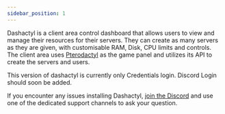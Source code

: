 ```yaml
---
sidebar_position: 1
---
```


Dashactyl is a client area control dashboard that allows users to view and manage their resources for their servers. They can create as many servers as they are given, with customisable RAM, Disk, CPU limits and controls. The client area uses [Pterodactyl](https://pterodactyl.io) as the game panel and utilizes its API to create the servers and users.

This version of dashactyl is currently only Credentials login. Discord Login should soon be added.

If you encounter any issues installing Dashactyl, [join the Discord](https://discord.gg/nDxrPWh8pk) and use one of the dedicated support channels to ask your question.
